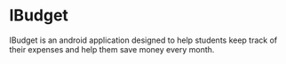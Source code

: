 # IBudget
IBudget is an android application designed to help students keep track of their expenses and help them save money every month. 


